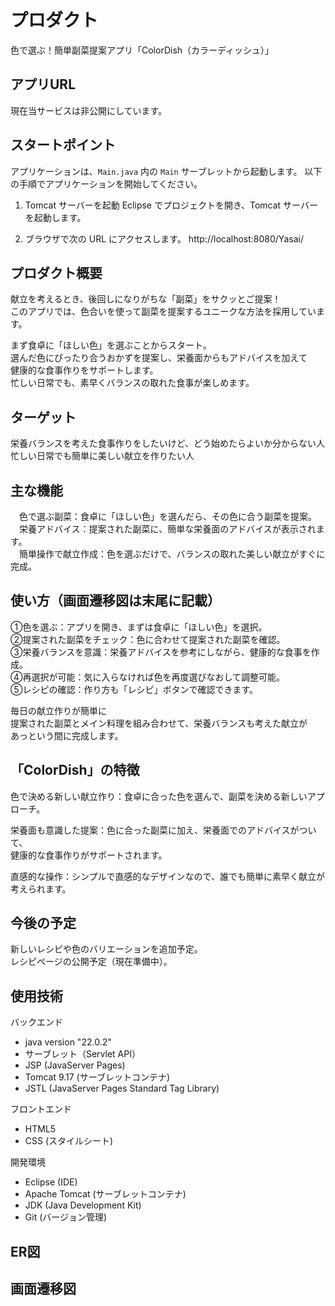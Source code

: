 # プロダクト
色で選ぶ！簡単副菜提案アプリ「ColorDish（カラーディッシュ）」  


## アプリURL
現在当サービスは非公開にしています。 

## スタートポイント
アプリケーションは、`Main.java` 内の `Main` サーブレットから起動します。
以下の手順でアプリケーションを開始してください。

 1. Tomcat サーバーを起動
Eclipse でプロジェクトを開き、Tomcat サーバーを起動します。

 2. ブラウザで次の URL にアクセスします。
http://localhost:8080/Yasai/


## プロダクト概要
献立を考えるとき、後回しになりがちな「副菜」をサクッとご提案！  
このアプリでは、色合いを使って副菜を提案するユニークな方法を採用しています。  

まず食卓に「ほしい色」を選ぶことからスタート。  
選んだ色にぴったり合うおかずを提案し、栄養面からもアドバイスを加えて  
健康的な食事作りをサポートします。  
忙しい日常でも、素早くバランスの取れた食事が楽しめます。  


## ターゲット
栄養バランスを考えた食事作りをしたいけど、どう始めたらよいか分からない人  
忙しい日常でも簡単に美しい献立を作りたい人  


## 主な機能
　色で選ぶ副菜：食卓に「ほしい色」を選んだら、その色に合う副菜を提案。  
　栄養アドバイス：提案された副菜に、簡単な栄養面のアドバイスが表示されます。  
　簡単操作で献立作成：色を選ぶだけで、バランスの取れた美しい献立がすぐに完成。  


## 使い方（画面遷移図は末尾に記載）
①色を選ぶ：アプリを開き、まずは食卓に「ほしい色」を選択。  
②提案された副菜をチェック：色に合わせて提案された副菜を確認。  
③栄養バランスを意識：栄養アドバイスを参考にしながら、健康的な食事を作成。  
④再選択が可能：気に入らなければ色を再度選びなおして調整可能。  
⑤レシピの確認：作り方も「レシピ」ボタンで確認できます。  

毎日の献立作りが簡単に  
提案された副菜とメイン料理を組み合わせて、栄養バランスも考えた献立が  
あっという間に完成します。  


## 「ColorDish」の特徴
色で決める新しい献立作り：食卓に合った色を選んで、副菜を決める新しいアプローチ。  

栄養面も意識した提案：色に合った副菜に加え、栄養面でのアドバイスがついて、  
健康的な食事作りがサポートされます。  

直感的な操作：シンプルで直感的なデザインなので、誰でも簡単に素早く献立が考えられます。  


## 今後の予定
新しいレシピや色のバリエーションを追加予定。  
レシピページの公開予定（現在準備中）。  


## 使用技術
バックエンド  
- java version "22.0.2"   
- サーブレット（Servlet API）  
- JSP (JavaServer Pages)  
- Tomcat 9.17 (サーブレットコンテナ)  
- JSTL (JavaServer Pages Standard Tag Library)


フロントエンド  
- HTML5  
- CSS (スタイルシート)  


開発環境
- Eclipse (IDE)  
- Apache Tomcat (サーブレットコンテナ)  
- JDK (Java Development Kit)  
- Git (バージョン管理)  


## ER図  





## 画面遷移図







